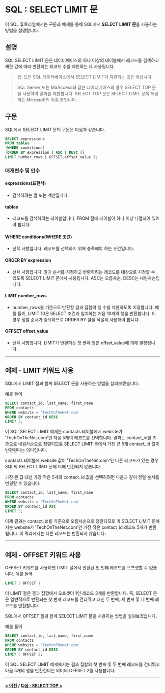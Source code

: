# SQL : SELECT LIMIT 문

이 SQL 튜토리얼에서는 구문과 예제를 통해 SQL에서 **SELECT LIMIT 문**을 사용하는 방법을 설명합니다.

## 설명
SQL SELECT LIMIT 문은 데이터베이스의 하나 이상의 테이블에서 레코드를 검색하고 제한 값에 따라 반환되는 레코드 수를 제한하는 데 사용됩니다.

>팁: 모든 SQL 데이터베이스에서 SELECT LIMIT가 지원되는 것은 아닙니다.
>
>SQL Server 또는 MSAccess와 같은 데이터베이스의 경우 SELECT TOP 문을 사용하여 결과를 제한합니다. SELECT TOP 문은 SELECT LIMIT 문에 해당하는 Microsoft의 독점 문입니다.

## 구문
SQL에서 SELECT LIMIT 문의 구문은 다음과 같습니다.
```SQL
SELECT expressions
FROM tables
[WHERE conditions]
[ORDER BY expression [ ASC | DESC ]]
LIMIT number_rows [ OFFSET offset_value ];
```
### 매개변수 및 인수
#### **expressions(표현식)**
- 검색하려는 열 또는 계산입니다.
#### **tables**
- 레코드를 검색하려는 테이블입니다. FROM 절에 테이블이 하나 이상 나열되어 있어야 합니다.
#### **WHERE conditions(WHERE 조건)**
- 선택 사항입니다. 레코드를 선택하기 위해 충족해야 하는 조건입니다.
#### **ORDER BY expression**
- 선택 사항입니다. 결과 순서를 지정하고 반환하려는 레코드를 대상으로 지정할 수 있도록 SELECT LIMIT 문에서 사용됩니다. ASC는 오름차순, DESC는 내림차순입니다.
#### **LIMIT number_rows**
- number_rows를 기준으로 반환할 결과 집합의 행 수를 제한하도록 지정합니다. 예를 들어, LIMIT 10은 SELECT 조건과 일치하는 처음 10개의 행을 반환합니다. 이 경우 정렬 순서가 중요하므로 ORDER BY 절을 적절히 사용해야 합니다.
#### **OFFSET offset_value**
- 선택 사항입니다. LIMIT가 반환하는 첫 번째 행은 offset_value에 의해 결정됩니다.

---
## 예제 - LIMIT 키워드 사옹
SQL에서 LIMIT 절과 함께 SELECT 문을 사용하는 방법을 살펴보겠습니다.

예를 들어
```SQL
SELECT contact_id, last_name, first_name
FROM contacts
WHERE website = 'TechOnTheNet.com'
ORDER BY contact_id DESC
LIMIT 5;
```
이 SQL SELECT LIMIT 예제는 contacts 테이블에서 website가 'TechOnTheNet.com'인 처음 5개의 레코드를 선택합니다. 결과는 contact_id를 기준으로 내림차순으로 정렬되므로 SELECT LIMIT 문에서 가장 큰 5개 contact_id 값이 반환된다는 의미입니다.

contacts 테이블에 website 값이 'TechOnTheNet.com'인 다른 레코드가 있는 경우 SQL의 SELECT LIMIT 문에 의해 반환되지 않습니다.

가장 큰 값 대신 가장 작은 5개의 contact_id 값을 선택하려면 다음과 같이 정렬 순서를 변경할 수 있습니다:
```SQL
SELECT contact_id, last_name, first_name
FROM contacts
WHERE website = 'TechOnTheNet.com'
ORDER BY contact_id ASC
LIMIT 5;
```
이제 결과는 contact_id를 기준으로 오름차순으로 정렬되므로 이 SELECT LIMIT 문에서는 website가 'TechOnTheNet.com'인 가장 작은 contact_id 레코드 5개가 반환됩니다. 이 쿼리에서는 다른 레코드는 반환되지 않습니다.

---
## 예제 - OFFSET 키워드 사용
OFFSET 키워드를 사용하면 LIMIT 절에서 반환된 첫 번째 레코드를 오프셋할 수 있습니다. 예를 들어
```SQL
LIMIT 3 OFFSET 1
```
이 LIMIT 절은 결과 집합에서 오프셋이 1인 레코드 3개를 반환합니다. 즉, SELECT 문은 일반적으로 반환되는 첫 번째 레코드를 건너뛰고 대신 두 번째, 세 번째 및 네 번째 레코드를 반환합니다.

SQL에서 OFFSET 절과 함께 SELECT LIMIT 문을 사용하는 방법을 살펴보겠습니다.

예를 들어
```SQL
SELECT contact_id, last_name, first_name
FROM contacts
WHERE website = 'TechOnTheNet.com'
ORDER BY contact_id DESC
LIMIT 5 OFFSET 2;
```
이 SQL SELECT LIMIT 예제에서는 결과 집합의 첫 번째 및 두 번째 레코드를 건너뛰고 다음 5개의 행을 반환한다는 의미의 OFFSET 2를 사용합니다.

---
**[< 이전](HAVING.md) / [다음 : SELECT TOP >](SELECT_TOP.md)**